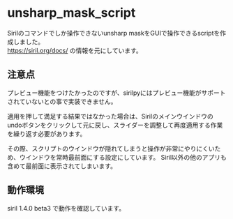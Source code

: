 # unsharp_mask_script
Sirilのコマンドでしか操作できないunsharp maskをGUIで操作できるscriptを作成しました。</br>
https://siril.org/docs/ の情報を元にしています。



## 注意点
プレビュー機能をつけたかったのですが、sirilpyにはプレビュー機能がサポートされていないとの事で実装できません。

適用を押して満足する結果ではなかった場合は、Sirilのメインウインドウのundoボタンをクリックして元に戻し、スライダーを調整して再度適用する作業を繰り返す必要があります。

その際、スクリプトのウインドウが隠れてしまうと操作が非常にやりにくいため、ウインドウを常時最前面にする設定にしています。
Siril以外の他のアプリも含めて最前面に表示されてしまいます。


## 動作環境
siril 1.4.0 beta3 で動作を確認しています。
